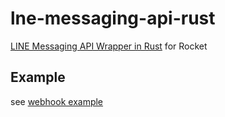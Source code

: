 # lne-messaging-api-rust
[LINE Messaging API Wrapper in Rust](https://github.com/uma0317/line-messaging-api-rust) for Rocket 

## Example
see [webhook example](https://github.com/uma0317/line-messaging-api-rocket/tree/master/examples/webhook)